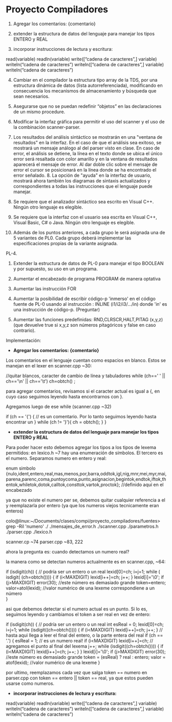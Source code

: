 Proyecto Compiladores
=====================

1. Agregar los comentarios: {comentario}

2. extender la estructura de datos del lenguaje para manejar los tipos ENTERO
y REAL

3. incorporar instrucciones de lectura y escritura:

read(variable)
readln(variable)
write([“cadena de caracteres”,] variable)
writeln(“cadena de caracteres”)
writeln([“cadena de caracteres”,] variable)
writeln(“cadena de caracteres”)

4. Cambiar en el compilador la estructura tipo array de la TDS, por una
estructura dinámica de datos (lista autorreferenciada), modificando en
consecuencia los mecanismos de almacenamiento y búsqueda que sean necesarios.

5. Asegurarse que no se puedan redefinir “objetos” en las declaraciones de un
mismo procedure.

6. Modificar la interfaz gráfica para permitir el uso del scanner y el uso de
la combinación scanner-parser.

7. Los resultados del análisis sintáctico se mostrarán en una "ventana de
resultados" en la interfaz. En el caso de que el análisis sea exitoso, se
mostrará un mensaje análogo al del parser visto en clase. En caso de error, el
análisis se detiene, la línea en el texto donde se ubica el único error será
resaltada con color amarillo y en la ventana de resultados aparecerá el
mensaje de error. Al dar doble clic sobre el mensaje de error el cursor se
posicionará en la línea donde se ha encontrado el error señalado. 8. La opción
de "ayuda" en la interfaz de usuario, mostrará ahora también los diagramas de
sintaxis actualizados y correspondientes a todas las instrucciones que el
lenguaje puede manejar.

9. Se requiere que el analizador sintáctico sea escrito en Visual C++. Ningún
otro lenguaje es elegible.

10. Se requiere que la interfaz con el usuario sea escrita en Visual C++,
Visual Basic, C# o Java. Ningún otro lenguaje es elegible.

11. Además de los puntos anteriores, a cada grupo le será asignada una de 5
variantes de PL0. Cada grupo deberá implementar las especificaciones propias
de la variante asignada. 


PL-4.

1. Extender la estructura de datos de PL-0 para manejar el tipo BOOLEAN y por
supuesto, su uso en un programa. 

2. Aumentar el encabezado de programa PROGRAM de manera optativa

3. Aumentar las instrucción FOR

4. Aumentar la posibilidad de escribir código-p 'inmerso' en el código fuente
de PL-0 usando al instrucción :
INLINE (i1/i2/i3/.../in)
donde 'in' es una instrucción de código-p. (Preguntar)

5. Aumentar las funciones predefinidas: RND,CLRSCR,HALT,PITAG (x,y,z) (que
devuelve true si x,y,z son números pitagóricos y false en caso contrario).





Implementación:

- **Agregar los comentarios: {comentario}**

Los comentarios en el lenguaje cuentan como espacios en blanco.
Estos se manejan en el lexer en scanner.cpp ~30:

//quitar blancos, caracter de cambio de línea y tabuladores
while (ch==' ' || ch=='\n' || ch=='\t') ch=obtch() ;

para agregar comentarios, revisamos si el caracter actual es igual a {, en
cuyo caso seguimos leyendo hasta encontrarnos con }.

Agregamos luego de ese while (scanner.cpp ~32)

 if (ch == '{') {
   // es un comentario. Por lo tanto seguimos leyendo hasta encontrar un }
   while (ch != '}'){
     ch = obtch();
   }
 }


- **extender la estructura de datos del lenguaje para manejar los tipos ENTERO
y REAL**

Para poder hacer esto debemos agregar los tipos a los tipos de lexema
permitidos:
en lexico.h ~7 hay una enumeración de símbolos. El tercero es el numero.
Separamos numero en entero y real:

enum simbolo
{nulo,ident,entero,real,mas,menos,por,barra,oddtok,igl,nig,mnr,mei,myr,mai,parena,parenc,coma,puntoycoma,punto,asignacion,begintok,endtok,iftok,thentok,whiletok,dotok,calltok,consttok,vartok,proctok};
//definido aquí en el encabezado

ya que no existe el numero per se, debemos quitar cualquier referencia a el y
reemplazarla por entero (ya que los numeros viejos tecnicamente eran enteros)

colo@linux:~/Documents/clases/compi/proyecto_compiladores/fuentes> grep -Ril 'numero' ./
./mensajes_de_error.h
./scanner.cpp
./parametros.h
./parser.cpp
./lexico.h

scanner.cp ~74
parser.cpp ~83, 222

ahora la pregunta es: cuando detectamos un numero real?

la manera como se detectan numeros actualmente es en scanner.cpp, ~64:

if (isdigit(ch)) { // podría ser un entero o un real
   lexid[0]=ch;
   i=j=1;
   while ( isdigit( (ch=obtch()))) {
     if (i<MAXDIGIT) lexid[i++]=ch;
     j++;
   }
   lexid[i]='\0';
   if (j>MAXDIGIT)
      error(30); //este número es demasiado grande
   token=entero;
   valor=atol(lexid); //valor numérico de una lexeme correspondiene a un número	        
}

asi que debemos detectar si el numero actual es un punto. Si lo es, seguimos
leyendo y cambiamos el token a ser real en vez de entero:

if (isdigit(ch)) { // podría ser un entero o un real
  int esReal = 0;
  lexid[0]=ch;
  i=j=1;
  while (isdigit((ch=obtch()))) {
    if (i<MAXDIGIT) lexid[i++]=ch;
    j++;
  } // hasta aqui llega a leer el final del entero, o la parte entera del real
  if (ch == '.') {
    esReal = 1; // es un numero real!
    if (i<MAXDIGIT) lexid[i++]=ch; // agregamos el punto al final del lexema
    j++;
    while (isdigit((ch=obtch()))) {
      if (i<MAXDIGIT) lexid[i++]=ch;
      j++;
    }
  }
  lexid[i]='\0';
  if (j>MAXDIGIT)
    error(30); //este número es demasiado grande
  token = (esReal) ? real : entero;
  valor = atof(lexid); //valor numérico de una lexeme
}


por ultimo, reemplazamos cada vez que salga token == numero en parser.cpp
con token == entero || token == real, ya que estos pueden usarse como numeros.



- **incorporar instrucciones de lectura y escritura:**

read(variable)
readln(variable)
write([“cadena de caracteres”,] variable)
writeln(“cadena de caracteres”)
writeln([“cadena de caracteres”,] variable)
writeln(“cadena de caracteres”)

